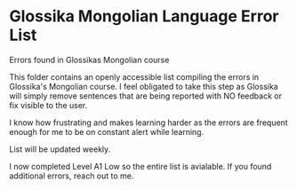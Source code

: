 # Glossika Mongolian Language Error List
Errors found in Glossikas Mongolian course

This folder contains an openly accessible list compiling the errors in Glossika's Mongolian course. 
I feel obligated to take this step as Glossika will simply remove sentences that are being reported with NO feedback or fix visible to the user.

I know how frustrating and makes learning harder as the errors are frequent enough for me to be on constant alert while learning. 

List will be updated weekly.

I now completed Level A1 Low so the entire list is avialable. If you found additional errors, reach out to me.
